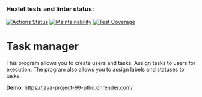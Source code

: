 ### Hexlet tests and linter status:
[![Actions Status](https://github.com/Matiika/java-project-99/actions/workflows/hexlet-check.yml/badge.svg)](https://github.com/Matiika/java-project-99/actions)
[![Maintainability](https://api.codeclimate.com/v1/badges/3aba4fb18a02d5213225/maintainability)](https://codeclimate.com/github/Matiika/java-project-99/maintainability)
[![Test Coverage](https://api.codeclimate.com/v1/badges/3aba4fb18a02d5213225/test_coverage)](https://codeclimate.com/github/Matiika/java-project-99/test_coverage)

# Task manager

This program allows you to create users and tasks. Assign tasks to users for execution. The program also allows you to assign labels and statuses to tasks.

**Demo:** https://java-project-99-pthd.onrender.com/